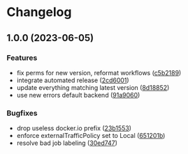 # Changelog

## 1.0.0 (2023-06-05)


### Features

* fix perms for new version, reformat workflows ([c5b2189](https://github.com/kustomhippie/ingress-nginx/commit/c5b218983743ef72efc5f87212898f94c7e960c5))
* integrate automated release ([2cd6001](https://github.com/kustomhippie/ingress-nginx/commit/2cd60015f1212cd64674a8d2b229db2c422ea53f))
* update everything matching latest version ([8d18852](https://github.com/kustomhippie/ingress-nginx/commit/8d18852999a105a33e02ae8c5caf9b87362775f1))
* use new errors default backend ([91a9060](https://github.com/kustomhippie/ingress-nginx/commit/91a906007b3d2909fae5aaf2daf827c807cb4667))


### Bugfixes

* drop useless docker.io prefix ([23b1553](https://github.com/kustomhippie/ingress-nginx/commit/23b1553a05b52eeb3ab5088f46c4daa4b204e962))
* enforce externalTrafficPolicy set to Local ([651201b](https://github.com/kustomhippie/ingress-nginx/commit/651201bdbc1cbb05240cfe38704af32996249c12))
* resolve bad job labeling ([30ed747](https://github.com/kustomhippie/ingress-nginx/commit/30ed74795e765c6b7c2e1e6138c2a86bdd49d8e7))
